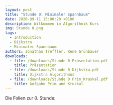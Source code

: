 ```yaml
---
layout: post
title: "Stunde 0: Minimaler Spannbaum"
date: 2020-09-11 15:00:20 +0100
description: Wilkommen im Algorithmik Kurs
img: Stunde 0.png
tags:
  - Introduction
  - Dijkstra
  - Minimaler Spannbaum
authors: Jonathan Treffler, Rene Grünbauer
downloads:
  - file: /downloads/Stunde 0 Präsentation.pdf
    title: Präsentation
  - file: /downloads/Stunde 0 Dijkstra.pdf
    title: Dijkstra Algorithmus
  - file: /downloads/Stunde 0 Prim_Kruskal.pdf
    title: Aufgabe Prim und Kruskal
---
```


Die Folien zur 0. Stunde:
